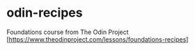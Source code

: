 # odin-recipes

Foundations course from The Odin Project [https://www.theodinproject.com/lessons/foundations-recipes]